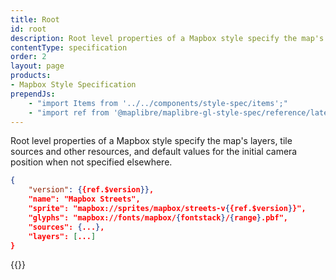 ```yaml
---
title: Root
id: root
description: Root level properties of a Mapbox style specify the map's layers, tile sources and other resources, and default values for the initial camera position when not specified elsewhere.
contentType: specification
order: 2
layout: page
products:
- Mapbox Style Specification
prependJs:
    - "import Items from '../../components/style-spec/items';"
    - "import ref from '@maplibre/maplibre-gl-style-spec/reference/latest';"
---
```


Root level properties of a Mapbox style specify the map's layers, tile sources and other resources, and default values for the initial camera position when not specified elsewhere.

```json
{
    "version": {{ref.$version}},
    "name": "Mapbox Streets",
    "sprite": "mapbox://sprites/mapbox/streets-v{{ref.$version}}",
    "glyphs": "mapbox://fonts/mapbox/{fontstack}/{range}.pbf",
    "sources": {...},
    "layers": [...]
}
```

<!--
START GENERATED CONTENT:
Content in this section is generated directly using the Mapbox Style
Specification. To update any content displayed in this section, make edits to:
https://github.com/maplibre/maplibre-gl-js/blob/main/src/style-spec/reference/v8.json.
-->
{{<Items headingLevel='2' entry={ref.$root} />}}
<!-- END GENERATED CONTENT -->
